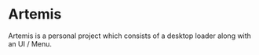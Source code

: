 # Artemis
Artemis is a personal project which consists of a desktop loader along with an UI / Menu.
